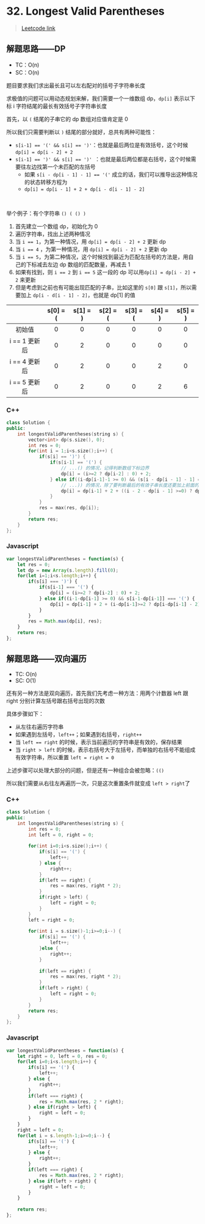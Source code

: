 # 32. Longest Valid Parentheses

> [Leetcode link](https://leetcode.com/problems/longest-valid-parentheses/)



## 解题思路——DP

- TC：O(n)
- SC：O(n)

题目要求我们求出最长且可以左右配对的括号子字符串长度

求极值的问题可以用动态规划来解，我们需要一个一维数组 dp，`dp[i]` 表示以下标 i 字符结尾的最长有效括号子字符串长度

首先，以 `(` 结尾的子串它的 dp 数组对应值肯定是 0

所以我们只需要判断以 `)` 结尾的部分就好，总共有两种可能性：

- `s[i-1] == '(' && s[i] == ')'`：也就是最后两位是有效括号，这个时候 `dp[i] = dp[i - 2] + 2`
- `s[i-1] == ')' && s[i] == ')' `：也就是最后两位都是右括号，这个时候需要往左边找第一个未匹配的左括号
  - 如果 `s[i - dp[i - 1] - 1] == '('` 成立的话，我们可以推导出这种情况的状态转移方程为
  - `dp[i] = dp[i - 1] + 2 + dp[i - d[i - 1] - 2]`

<br />

举个例子：有个字符串 `() ( () )`

1. 首先建立一个数组 dp，初始化为 0
2. 遍历字符串，找出上述两种情况
3. 当 `i == 1`，为第一种情况，用 `dp[i] = dp[i - 2] + 2` 更新 dp
4. 当 `i == 4` ，为第一种情况，用 `dp[i] = dp[i - 2] + 2` 更新 dp
5. 当 `i == 5`，为第二种情况，这个时候找到最近为匹配左括号的方法是，用自己的下标减去左边 dp 数组的匹配数量，再减去 1
6. 如果有找到，则 `i == 2` 到 `i == 5` 这一段的 dp 可以用`dp[i] = dp[i - 2] + 2` 来更新
7. 但是考虑到之前也有可能出现匹配的子串，比如这里的 `s[0]` 跟 `s[1]`，所以需要加上 `dp[i - d[i - 1] - 2]`，也就是 dp[1] 的值

|               | s[0] = ( | s[1] = ) | s[2] = ( | s[3] = ( | s[4] = ) | s[5] = ) |
| :-----------: | :------: | :------: | :------: | :------: | :------: | :------: |
|    初始值     |    0     |    0     |    0     |    0     |    0     |    0     |
| i == 1 更新后 |    0     |    2     |    0     |    0     |    0     |    0     |
| i == 4 更新后 |    0     |    2     |    0     |    0     |    2     |    0     |
| i == 5 更新后 |    0     |    2     |    0     |    0     |    2     |    6     |



### C++

```cpp
class Solution {
public:
    int longestValidParentheses(string s) {
        vector<int> dp(s.size(), 0);
        int res = 0;
        for(int i = 1;i<s.size();i++) {
            if(s[i] == ')') {
                if(s[i-1] == '(') {
                  	// ...() 的情况，记得判断数组下标边界
                    dp[i] = (i>=2 ? dp[i-2] : 0) + 2;
                } else if((i-dp[i-1]-1 >= 0) && (s[i - dp[i - 1] - 1] == '(')) {
                    // ...)) 的情况，除了要判断最后的有效子串长度还要加上前面的子串
                    dp[i] = dp[i-1] + 2 + ((i - 2 - dp[i - 1] >=0) ? dp[i - 2 - dp[i - 1]] : 0);
                }
            }
            res = max(res, dp[i]);
        }
        return res;
    }
};
```



### Javascript

```js
var longestValidParentheses = function(s) {
    let res = 0;
    let dp = new Array(s.length).fill(0);
    for(let i=1;i<s.length;i++) {
        if(s[i] === ')') {
            if(s[i-1] === '(') {
                dp[i] = (i>=2 ? dp[i-2] : 0) + 2;
            } else if((i-1-dp[i-1] >= 0) && s[i-1-dp[i-1]] === '(') {
                dp[i] = dp[i-1] + 2 + (i-dp[i-1]>=2 ? dp[i-dp[i-1] - 2] : 0);
            }
        }
        res = Math.max(dp[i], res);
    }
    return res;
};
```





## 解题思路——双向遍历

- TC: O(n)
- SC: O(1)

还有另一种方法是双向遍历，首先我们先考虑一种方法：用两个计数器 left 跟 right 分别计算左括号跟右括号出现的次数

具体步骤如下：

- 从左往右遍历字符串
- 如果遇到左括号，`left++`；如果遇到右括号，`right++`
- 当 `left == right` 的时候，表示当前遍历的字符串是有效的，保存结果
- 当 `right > left` 的时候，表示右括号大于左括号，而单独的右括号不能组成有效字符串，所以重置 `left = right = 0`

上述步骤可以处理大部分的问题，但是还有一种组合会被忽略：`(()`

所以我们需要从右往左再遍历一次，只是这次重置条件就变成 `left > right`了



### C++

```cpp
class Solution {
public:
    int longestValidParentheses(string s) {
        int res = 0;
        int left = 0, right = 0;
        
        for(int i=0;i<s.size();i++) {
            if(s[i] == '(') {
                left++;
            } else {
                right++;
            }
            if(left == right) {
                res = max(res, right * 2);
            }
            if(right > left) {
                left = right = 0;
            }
        }
        left = right = 0;
        
        for(int i = s.size()-1;i>=0;i--) {
            if(s[i] == '(') {
                left++;
            }else {
                right++;
            }
            
            if(left == right) {
                res = max(res, right * 2);
            }
            if(left > right) {
                left = right = 0;
            }
        }
        return res;
    }
};
```



### Javascript

```js
var longestValidParentheses = function(s) {
    let right = 0, left = 0, res = 0;
    for(let i=0;i<s.length;i++) {
        if(s[i] == '(') {
            left++;
        } else {
            right++;
        }
        if(left === right) {
            res = Math.max(res, 2 * right);
        } else if(right > left) {
            right = left = 0;
        }
    }
    right = left = 0;
    for(let i = s.length-1;i>=0;i--) {
        if(s[i] == '(') {
            left++;
        } else {
            right++;
        }
        if(left === right) {
            res = Math.max(res, 2 * right);
        } else if(left > right) {
            right = left = 0;
        }
    }
    
    return res;
};
```


